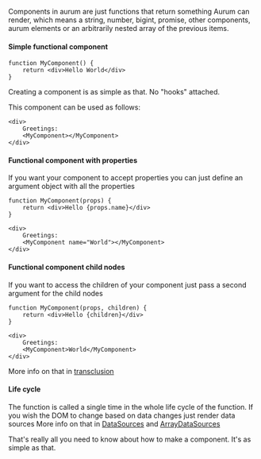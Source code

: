 Components in aurum are just functions that return something Aurum can render, which means a string, number, bigint, promise, other components, aurum elements or an arbitrarily nested array of the previous items.

#### Simple functional component

```
function MyComponent() {
    return <div>Hello World</div>
}
```
Creating a component is as simple as that. No "hooks" attached.

This component can be used as follows:
```
<div>
    Greetings:
    <MyComponent></MyComponent>
</div>
```

#### Functional component with properties

If you want your component to accept properties you can just define an argument object with all the properties

```
function MyComponent(props) {
    return <div>Hello {props.name}</div>
}

<div>
    Greetings:
    <MyComponent name="World"></MyComponent>
</div>
```

#### Functional component child nodes

If you want to access the children of your component just pass a second argument for the child nodes

```
function MyComponent(props, children) {
    return <div>Hello {children}</div>
}

<div>
    Greetings:
    <MyComponent>World</MyComponent>
</div>
```
More info on that in [transclusion](#/getting_started/transclude)

#### Life cycle

The function is called a single time in the whole life cycle of the function. If you wish the DOM to change based on data changes just render data sources
More info on that in [DataSources](#/getting_started/datasource) and [ArrayDataSources](#/getting_started/arraydatasource)



That's really all you need to know about how to make a component. It's as simple as that.